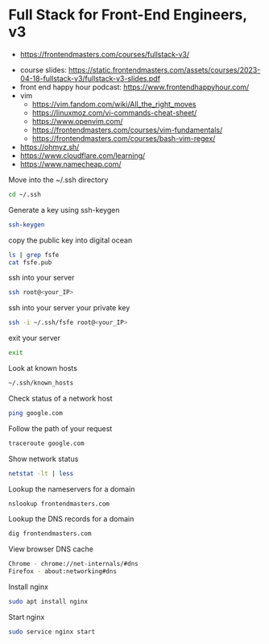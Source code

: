 # Full Stack for Front-End Engineers, v3

- <https://frontendmasters.com/courses/fullstack-v3/>

* course slides: <https://static.frontendmasters.com/assets/courses/2023-04-18-fullstack-v3/fullstack-v3-slides.pdf>
* front end happy hour podcast: <https://www.frontendhappyhour.com/>
* vim
  - <https://vim.fandom.com/wiki/All_the_right_moves>
  * <https://linuxmoz.com/vi-commands-cheat-sheet/>
  * <https://www.openvim.com/>
  * <https://frontendmasters.com/courses/vim-fundamentals/>
  * <https://frontendmasters.com/courses/bash-vim-regex/>
* <https://ohmyz.sh/>
* <https://www.cloudflare.com/learning/>
* <https://www.namecheap.com/>

Move into the ~/.ssh directory

```bash
cd ~/.ssh
```

Generate a key using ssh-keygen

```bash
ssh-keygen
```

copy the public key into digital ocean

```bash
ls | grep fsfe
cat fsfe.pub
```

ssh into your server

```bash
ssh root@<your_IP>
```

ssh into your server your private key

```bash
ssh -i ~/.ssh/fsfe root@<your_IP>
```

exit your server

```bash
exit
```

Look at known hosts

```bash
~/.ssh/known_hosts
```

Check status of a network host

```bash
ping google.com
```

Follow the path of your request

```bash
traceroute google.com
```

Show network status

```bash
netstat -lt | less
```

Lookup the nameservers for a domain

```bash
nslookup frontendmasters.com
```

Lookup the DNS records for a domain

```bash
dig frontendmasters.com
```

View browser DNS cache

```bash
Chrome - chrome://net-internals/#dns
Firefox - about:networking#dns
```

Install nginx

```bash
sudo apt install nginx
```

Start nginx

```bash
sudo service nginx start
```
